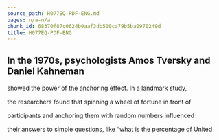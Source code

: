```yaml
---
source_path: H077EQ-PDF-ENG.md
pages: n/a-n/a
chunk_id: 68370f87c0624b0aaf3db500ca79b5ba0970249d
title: H077EQ-PDF-ENG
---
```

## In the 1970s, psychologists Amos Tversky and Daniel Kahneman

showed the power of the anchoring eﬀect. In a landmark study,

the researchers found that spinning a wheel of fortune in front of

participants and anchoring them with random numbers inﬂuenced

their answers to simple questions, like “what is the percentage of United
